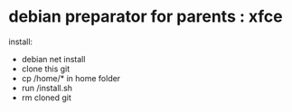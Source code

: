 # debian preparator for parents : xfce
install:
- debian net install
- clone this git
- cp /home/* in home folder
- run /install.sh
- rm cloned git